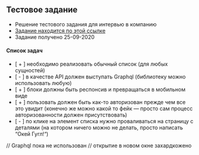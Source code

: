 ## Тестовое задание

* Решение тестового задания для интервью в компанию
* [Задание находится по этой ссылке]( https://docs.google.com/document/d/1C0isTU8QEKjEIBuzKuSrQIONjwCpjMv2nd11xTcXYdY/edit )
* Задание получено 25-09-2020

#### Список задач

* [ + ] необходимо реализовать обычный список (для любых сущностей)
* [ - ] в качестве API должен выступать Graphql (библиотеку можно использовать любую) 
* [ + ] блоки должны быть респонсив и превращаться в мобильном виде
* [ + ] пользовать должен быть как-то авторизован прежде чем все это увидит (конечно же можно какой то фейк — просто сам процесс авторизованности должен присутствовать) 
* [ - ] по клике на элемент списка нужно проваливаться на страницу с деталями (на котором ничего можно не делать, просто написать “Окей Гугл!“)

// Graphql пока не использован
// открытие в новом окне захардкожено